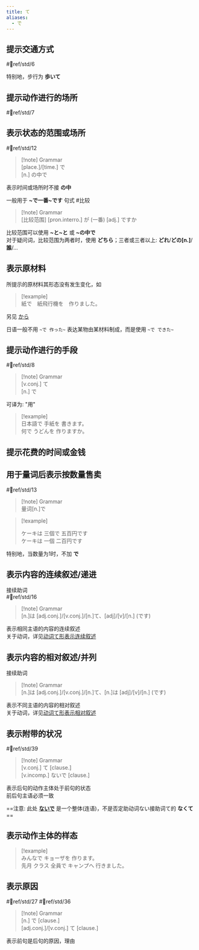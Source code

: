 ```yaml
---
title: て
aliases:
  - で
---
```

## 提示交通方式  

 #📖ref/std/6  

特别地，步行为 **歩いて**  

## 提示动作进行的场所  

 #📖ref/std/7  

## 表示状态的范围或场所  

 #📖ref/std/12  

> [!note] Grammar  
> [place.]/[time.] で  
> [n.] の中で  

表示时间或场所时不接 **の中**  

一般用于 **~で一番~です** 句式 #比较  
> [!note] Grammar  
> [比较范围]  [pron.interro.] が (一番) [adj.] ですか  

比较范围可以使用 **~と~と** 或 **~の中で**  
对于疑问词，比较范围为两者时，使用 **どちら**；三者或三者以上: **どれ**/**どの[n.]**/**誰**/…  

## 表示原材料

所提示的原材料其形态没有发生变化，如  

> [!example]  
> 紙で　紙飛行機を　作りました。  

另见 [から](1.basic%20particle/から.md#提示原材料)  

日语一般不用 `~で 作った~` 表达某物由某材料制成，而是使用 `~で できた~`  

## 提示动作进行的手段

 #📖ref/std/8  

> [!note] Grammar  
> [v.conj.] て  
> [n.] で  

可译为: "用"  

> [!example]  
> 日本語で 手紙を 書きます。  
> 何で うどんを 作りますか。  

## 提示花费的时间或金钱  

## 用于量词后表示按数量售卖  

 #📖ref/std/13  

> [!note] Grammar  
> 量词[n.]で  

> [!example]  
> 
> ケーキは 三個で 五百円です  
> ケーキは 一個 二百円です  
> 

特别地，当数量为1时，不加 **で**  

## 表示内容的连续叙述/递进  
接续助词  
 #📖ref/std/16  

> [!note] Grammar  
> [n.]は [adj.conj.]/[v.conj.]/[n.]て、[adj]/[v]/[n.] (です)  

表示相同主语的内容的连续叙述  
关于动词，详见[动词て形表示连续叙述](../../1.verb/动词て形.md#表示连续叙述)  

## 表示内容的相对叙述/并列

接续助词
> [!note] Grammar  
> [n.]は [adj.conj.]/[v.conj.]/[n.]て、[n.]は [adj]/[v]/[n.] (です)  

表示不同主语的内容的相对叙述  
关于动词，详见[动词て形表示相对叙述](../../1.verb/动词て形.md#表示相对叙述)  

## 表示附带的状况

 #📖ref/std/39  
> [!note] Grammar  
> [v.conj.] て [clause.]  
> [v.incomp.] ないで [clause.]  

表示后句的动作主体处于前句的状态  
前后句主语必须一致  

==注意: 此处 [**ないで**](../../5.auxi_verb/ない.md#ないで%20与%20なくて) 是一个整体(连语)，不是否定助动词ない接助词て的 **なくて**==  

## 表示动作主体的样态  

> [!example]  
> みんなで キョーザを 作ります。  
> 先月 クラス 全員で キャンプへ 行きました。  

## 表示原因  

 #📖ref/std/27 #📖ref/std/36  

> [!note] Grammar  
> [n.] で [clause.]  
> [adj.conj.]/[v.conj.] て [clause.]  

表示前句是后句的原因，理由  
